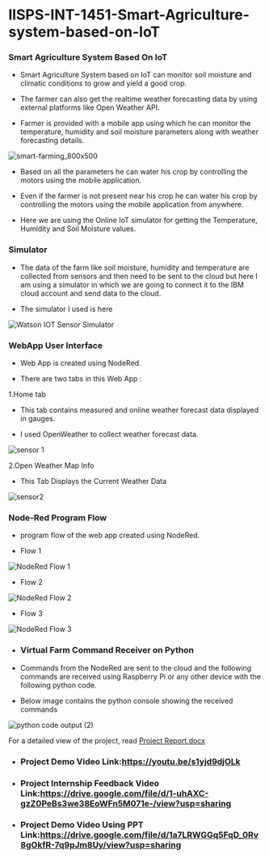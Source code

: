 # llSPS-INT-1451-Smart-Agriculture-system-based-on-IoT
### **Smart Agriculture System Based On IoT**

- Smart Agriculture System based on IoT can monitor soil moisture and climatic conditions to grow and yield a good crop.

- The farmer can also get the realtime weather forecasting data by using external platforms like Open Weather API.

- Farmer is provided with a mobile app using which he can monitor the temperature, humidity and soil moisture parameters along with weather forecasting details.

![smart-farming_800x500](https://user-images.githubusercontent.com/59228357/84514282-624fab80-ace8-11ea-8e56-2933e9f6dd59.jpg)


- Based on all the parameters he can water his crop by controlling the motors using the mobile application.

- Even if the farmer is not present near his crop he can water his crop by controlling the motors using the mobile application from anywhere.

- Here we are using the Online IoT simulator for getting the Temperature, Humidity and Soil Moisture values.

### **Simulator**

- The data of the farm like soil moisture, humidity and temperature are collected from sensors and then need to be sent to the cloud but here I am using a simulator in which we are going to connect it to the IBM cloud account and send data to the cloud.

- The simulator I used is here

![Watson IOT Sensor Simulator](https://user-images.githubusercontent.com/59228357/84513663-65966780-ace7-11ea-8221-6862f57fff25.png)

### **WebApp User Interface**

- Web App is created using NodeRed.

- There are two tabs in this Web App :

1.Home tab

- This tab contains measured and online weather forecast data displayed in gauges.

- I used OpenWeather to collect weather forecast data.

![sensor 1](https://user-images.githubusercontent.com/59228357/84514835-47ca0200-ace9-11ea-9ad0-3254c496030a.png)

2.Open Weather Map Info

- This Tab Displays the Current Weather Data

![sensor2](https://user-images.githubusercontent.com/59228357/84515005-83fd6280-ace9-11ea-9d40-668c8e2f9f7d.png)

### **Node-Red Program Flow**

 
- program flow of the web app created using NodeRed.

- Flow 1

![NodeRed Flow 1](https://user-images.githubusercontent.com/59228357/84515380-05ed8b80-acea-11ea-86be-f4e020f5502e.png)

- Flow 2

![NodeRed Flow 2](https://user-images.githubusercontent.com/59228357/84515417-11d94d80-acea-11ea-825d-ba9356079db6.png)

- Flow 3

![NodeRed Flow 3](https://user-images.githubusercontent.com/59228357/84515469-23225a00-acea-11ea-9f34-d8e04ebd1f45.png)

- ### **Virtual Farm Command Receiver on Python**

- Commands from the NodeRed are sent to the cloud and the following commands are received using Raspberry Pi or any other device with the following python code.

- Below image contains the python console showing the received commands

![python code output (2)](https://user-images.githubusercontent.com/59228357/84515814-975cfd80-acea-11ea-95ef-df4a3e1e6058.png)

For a detailed view of the project, read 
[Project Report.docx](https://github.com/SmartPracticeschool/llSPS-INT-1451-Smart-Agriculture-system-based-on-IoT/files/4771507/Project.Report.docx)




- ### Project Demo Video Link:https://youtu.be/s1yjd9djOLk

- ### Project Internship Feedback Video Link:https://drive.google.com/file/d/1-uhAXC-gzZ0PeBs3we38EoWFn5M071e-/view?usp=sharing

- ### Project Demo Video Using PPT Link:https://drive.google.com/file/d/1a7LRWGGq5FqD_0Rv8gOkfR-7q9pJm8Uy/view?usp=sharing



